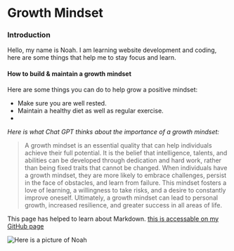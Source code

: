 # Growth Mindset

### Introduction

Hello, my name is Noah. I am learning website development and coding, here are some things that help me to stay focus and learn.

#### How to build & maintain a growth mindset

Here are some things you can do to help grow a positive mindset:

- Make sure you are well rested. 
- Maintain a healthy diet as well as regular exercise.
- 

*Here is what Chat GPT thinks about the importance of a growth mindset:*

> A growth mindset is an essential quality that can help individuals achieve their full potential. It is the belief that intelligence, talents, and abilities can be developed through dedication and hard work, rather than being fixed traits that cannot be changed. When individuals have a growth mindset, they are more likely to embrace challenges, persist in the face of obstacles, and learn from failure. This mindset fosters a love of learning, a willingness to take risks, and a desire to constantly improve oneself. Ultimately, a growth mindset can lead to personal growth, increased resilience, and greater success in all areas of life.

This page has helped to learn about Markdown. [this is accessable on my GitHub page](https://github.com/noahpee)


![Here is a picture of Noah](https://www.elc.co.uk/medias/540451-540451-10-.jpg-1200Wx1200H?context=bWFzdGVyfGltYWdlc3wxMjczMzh8aW1hZ2UvanBlZ3xpbWFnZXMvaGE2L2g5Ny8xMTM2ODQ4NzI4ODg2Mi5qcGd8OTZiZGFjZmNiNzkwOTA2YWY2MWJlY2UwMWZkNjNiNjU2ZTI2MGFmMzk5MTIzNjFlNTZhZjIxZDA5YTU4M2FiYg)
